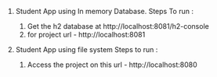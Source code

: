 1. Student App using In memory Database.
    Steps To run :
      1. Get the h2 database at http://localhost:8081/h2-console
      2. for project url - http://localhost:8081

2. Student App using file system
    Steps to run :
     1. Access the project on this url - http://localhost:8080
